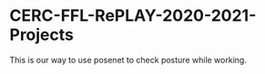 # CERC-FFL-RePLAY-2020-2021-Projects
This is our way to use posenet to check posture while working.
